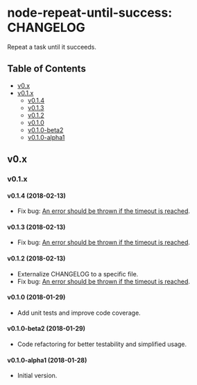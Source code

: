 node-repeat-until-success: CHANGELOG
====================================

Repeat a task until it succeeds.

## Table of Contents

* [v0.x](#v0.x)
* [v0.1.x](#v0.1.x)
  * [v0.1.4](#v0.1.4)
  * [v0.1.3](#v0.1.3)
  * [v0.1.2](#v0.1.2)
  * [v0.1.0](#v0.1.0)
  * [v0.1.0-beta2](#v0.1.0-beta2)
  * [v0.1.0-alpha1](#v0.1.0-alpha1)


## <a name="v0.x"> v0.x

### <a name="v0.1.x"> v0.1.x

#### <a name="v0.1.4"> v0.1.4 (2018-02-13)

* Fix bug: [An error should be thrown if the timeout is reached](https://github.com/9fv/node-repeat-until-success/issues/4).


#### <a name="v0.1.3"> v0.1.3 (2018-02-13)

* Fix bug: [An error should be thrown if the timeout is reached](https://github.com/9fv/node-repeat-until-success/issues/4).


#### <a name="v0.1.2"> v0.1.2 (2018-02-13)

* Externalize CHANGELOG to a specific file.
* Fix bug: [An error should be thrown if the timeout is reached](https://github.com/9fv/node-repeat-until-success/issues/4).


#### <a name="v0.1.0"> v0.1.0 (2018-01-29)

* Add unit tests and improve code coverage.

#### <a name="v0.1.0-beta2"> v0.1.0-beta2 (2018-01-29)

* Code refactoring for better testability and simplified usage.

#### <a name="v0.1.0-alpha1"> v0.1.0-alpha1 (2018-01-28)

* Initial version.